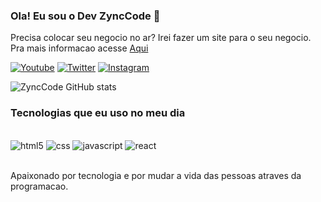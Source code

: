### Ola! Eu sou o Dev ZyncCode 👋
Precisa colocar seu negocio no ar?
Irei fazer um site para o seu negocio.
Pra mais informacao acesse [Aqui](www.youtube.com)

[![Youtube](https://img.shields.io/badge/YouTube-FF0000?style=for-the-badge&logo=youtube&logoColor=white)](www.youtube.com/@ZyncCode)
[![Twitter](https://img.shields.io/badge/Twitter-1DA1F2?style=for-the-badge&logo=twitter&logoColor=white)](www.youtube.com/zynccode)
[![Instagram](https://img.shields.io/badge/Instagram-E4405F?style=for-the-badge&logo=instagram&logoColor=white)](www.instagram.com/zynccode)

![ZyncCode GitHub stats](https://github-readme-stats.vercel.app/api?username=zynccode&show_icons=true&theme=dracula)

### Tecnologias que eu uso no meu dia

<div style="display: inline_block"><br/>
    <img alt="html5" src="https://img.shields.io/badge/HTML5-E34F26?style=for-the-badge&logo=html5&logoColor=white" />
    <img alt="css" src="https://img.shields.io/badge/CSS3-1572B6?style=for-the-badge&logo=css3&logoColor=white" />
    <img alt="javascript" src="https://img.shields.io/badge/JavaScript-F7DF1E?style=for-the-badge&logo=javascript&logoColor=black" />
    <img alt="react" src="https://img.shields.io/badge/React-20232A?style=for-the-badge&logo=react&logoColor=61DAFB" />

</div><br/>

Apaixonado por tecnologia e por mudar a vida das pessoas atraves da programacao.
